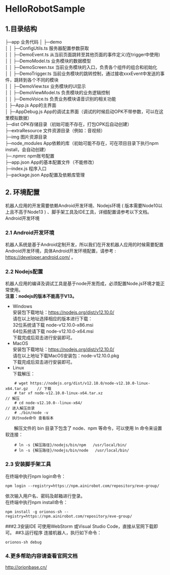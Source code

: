 # HelloRobotSample
## 1.目录结构
├─app 业务代码
│  ├─demo  
│  │  ├─ConfigUtils.ts 服务器配置参数获取   
│  │  ├─DemoEvent.ts 从当前页面跳转至其他页面的事件定义(在trigger中使用)  
│  │  ├─DemoModel.ts 业务模块的数据模型  
│  │  ├─DemoScreen.tsx 当前业务模块的入口，负责各个组件的组合和初始化  
│  │  ├─DemoTrigger.ts 当前业务模块的跳转控制，通过接收xxxEvent中发送的事件，跳转到各个不同的模块  
│  │  ├─DemoView.tsx 业务模块的UI显示  
│  │  ├─DemoViewModel.ts 负责模块的业务逻辑控制  
│  │  ├─DemoVoice.ts 负责业务模块语音识别的相关功能  
│  ├─App.js App的主界面  
│  ├─AppDebug.js App的调试主界面（调试的时候启动OPK不带参数，可以在这里模拟数据）    
├─dist OPK存储目录（初始可能不存在，打包OPK后自动创建）  
├─extraResource 文件资源目录（例如：音视频）  
├─img 图片资源目录  
├─node_modules  App依赖的库（初始可能不存在，可在项目目录下执行npm install，会自动创建）  
├─.npmrc npm账号配置  
├─app.json App的基本配置文件（不能修改）  
├─index.js 程序入口  
├─package.json App配置及依赖库管理
## 2. 环境配置
机器人应用的开发需要依赖Android开发环境、Nodejs环境 ( 版本需要Node10以上且不高于Node13 ) 、脚手架工具及IDE工具，详细配置请参考以下文档。
Android开发环境
### 2.1 Android开发环境
机器人系统是基于Android定制开发，所以我们在开发机器人应用的时候需要配置Android开发环境，具体Android开发环境配置，请参考 : https://developer.android.com/ 。
### 2.2 Nodejs配置
机器人应用的编译及调试工具是基于node开发而成，必须配置Node.js环境才能正常使用。  
**注意：nodejs的版本不能高于V13。**
-  Windows  
   安装包下载地址：https://nodejs.org/dist/v12.10.0/   
   请在以上地址选择相应的版本进行下载：  
   32位系统请下载 node-v12.10.0-x86.msi  
   64位系统请下载 node-v12.10.0-x64.msi  
   下载完成后双击进行安装即可。
-  MacOS  
   安装包下载地址：https://nodejs.org/dist/v12.10.0/  
   请在以上地址下载MacOS安装包：node-v12.10.0.pkg  
   下载完成后双击进行安装即可。
-  Linux  
   下载解压：
~~~~
    # wget https://nodejs.org/dist/v12.10.0/node-v12.10.0-linux-x64.tar.gz    // 下载
    # tar xf node-v12.10.0-linux-x64.tar.xz                                   // 解压
    # cd node-v12.10.0--linux-x64/                                            // 进入解压目录
    # ./bin/node -v                                                           // 执行node命令 查看版本
~~~~
&nbsp; &nbsp; &nbsp; &nbsp;解压文件的 bin 目录下包含了 node、npm 等命令，可以使用 ln 命令来设置软连接：
~~~~
    # ln -s {解压路径}/nodejs/bin/npm   /usr/local/bin/ 
    # ln -s {解压路径}/nodejs/bin/node   /usr/local/bin/
~~~~
### 2.3 安装脚手架工具
在终端中执行npm login命令：
~~~~
npm login --registry=https://npm.ainirobot.com/repository/eve-group/
~~~~
依次输入用户名、密码及邮箱进行登录。  
在终端中执行npm install命令：
~~~~
npm install -g orionos-sh --registry=https://npm.ainirobot.com/repository/eve-group/
~~~~
###2.3安装IDE
可使用WebStorm 或Visual Studio Code，直接从官网下载即可。
##3.运行程序
连接机器人，执行如下命令：
~~~~
orionos-sh debug
~~~~
### 4.更多帮助内容请查看官网文档
http://orionbase.cn/